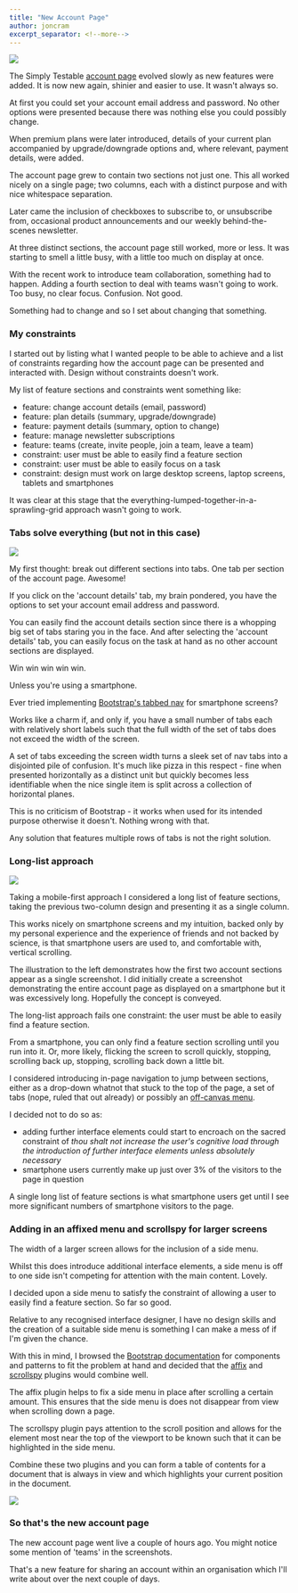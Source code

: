 ```yaml
---
title: "New Account Page"
author: joncram
excerpt_separator: <!--more-->
---
```


<img src="https://i.imgur.com/KlhXC0B.png" class="img-fluid">

The Simply Testable [account page](https://gears.simplytestable.com/account/) evolved slowly
as new features were added. It is now new again, shinier and easier to use. It wasn't always so.

<!--more-->

At first you could set your account email address and password. No other options were presented because
there was nothing else you could possibly change.

When premium plans were later introduced, details of your current plan accompanied by upgrade/downgrade
options and, where relevant, payment details, were added.

The account page grew to contain two sections not just one. This all worked nicely on a single page; two
columns, each with a distinct purpose and with nice whitespace separation.

Later came the inclusion of checkboxes to subscribe to, or unsubscribe from, occasional product announcements
and our weekly behind-the-scenes newsletter.

At three distinct sections, the account page still worked, more or less. It was starting to smell a little
busy, with a little too much on display at once.

With the recent work to introduce team collaboration, something had to happen. Adding a fourth section
to deal with teams wasn't going to work. Too busy, no clear focus. Confusion. Not good.

Something had to change and so I set about changing that something.

### My constraints

I started out by listing what I wanted people to be able to achieve and a list of constraints regarding how
the account page can be presented and interacted with. Design without constraints doesn't work.

My list of feature sections and constraints went something like:

- feature: change account details (email, password)
- feature: plan details (summary, upgrade/downgrade)
- feature: payment details (summary, option to change)
- feature: manage newsletter subscriptions
- feature: teams (create, invite people, join a team, leave a team)
- constraint: user must be able to easily find a feature section
- constraint: user must be able to easily focus on a task
- constraint: design must work on large desktop screens, laptop screens, tablets and smartphones

It was clear at this stage that the everything-lumped-together-in-a-sprawling-grid approach wasn't
going to work.

### Tabs solve everything (but not in this case)

<img src="https://i.imgur.com/ZM8kZOT.png" class="img-fluid">

My first thought: break out different sections into tabs. One tab per section of the account page.
Awesome!

If you click on the 'account details' tab, my brain pondered, you have the options to set your
account email address and password.

You can easily find the account details section since there is a whopping big set of tabs staring
you in the face. And after selecting the 'account details' tab, you can easily focus on the task
at hand as no other account sections are displayed.

Win win win win win.

Unless you're using a smartphone.

Ever tried implementing [Bootstrap's tabbed nav](http://getbootstrap.com/components/#nav-tabs) for smartphone screens?

Works like a charm if, and only if, you have a small number of tabs each with relatively short
labels such that the full width of the set of tabs does not exceed the width of the screen.

A set of tabs exceeding the screen width turns a sleek set of nav tabs into a disjointed pile
of confusion. It's much like pizza in this respect - fine when presented horizontally as a distinct
unit but quickly becomes less identifiable when the nice single item is split across
a collection of horizontal planes.

This is no criticism of Bootstrap - it works when used for its intended purpose otherwise it
doesn't. Nothing wrong with that.

Any solution that features multiple rows of tabs is not the right solution.

### Long-list approach

<img src="https://i.imgur.com/75Srfj0.png" class="img-fluid pull-left">

Taking a mobile-first approach I considered a long list of feature sections, taking the previous two-column
design and presenting it as a single column.

This works nicely on smartphone screens and my intuition, backed only by my personal experience
and the experience of friends and not backed by science, is that smartphone users are used to,
and comfortable with, vertical scrolling.

The illustration to the left demonstrates how the first two account sections appear as a single
screenshot. I did initially create a screenshot demonstrating the entire account page as displayed
on a smartphone but it was excessively long. Hopefully the concept is conveyed.

The long-list approach fails one constraint: the user must be able to easily find a feature section.

From a smartphone, you can only find a feature section scrolling until you run into it. Or, more
likely, flicking the screen to scroll quickly, stopping, scrolling back up, stopping, scrolling
back down a little bit.

I considered introducing in-page navigation to jump between sections, either as a drop-down
whatnot that stuck to the top of the page, a set of tabs (nope, ruled that out already) or possibly
an <a href="http://getbootstrap.com/examples/offcanvas/">off-canvas menu</a>.

I decided not to do so as:

- adding further interface elements could start to encroach on the sacred constraint of *thou
  shalt not increase the user's cognitive load through the introduction of further interface
  elements unless absolutely necessary*
- smartphone users currently make up just over 3% of the visitors to the page in question

A single long list of feature sections is what smartphone users get until I see more significant
numbers of smartphone visitors to the page.

### Adding in an affixed menu and scrollspy for larger screens

The width of a larger screen allows for the inclusion of a side menu.

Whilst this does introduce additional interface elements, a side menu is off
to one side isn't competing for attention with the main content. Lovely.

I decided upon a side menu to satisfy the constraint of allowing a user
to easily find a feature section. So far so good.

Relative to any recognised interface designer, I have no design skills and the creation
of a suitable side menu is something I can make a mess of if I'm given the chance.

With this in mind, I browsed the [Bootstrap documentation](http://getbootstrap.com/) for components
and patterns to fit the problem at hand and decided that the [affix](http://getbootstrap.com/javascript/#affix)
and [scrollspy](http://getbootstrap.com/javascript/#scrollspy) plugins would combine well.

The affix plugin helps to fix a side menu in place after scrolling a certain amount. This
ensures that the side menu is does not disappear from view when scrolling down a page.

The scrollspy plugin pays attention to the scroll position and allows for the element most near
the top of the viewport to be known such that it can be highlighted in the side menu.

Combine these two plugins and you can form a table of contents for a document that is always in
view and which highlights your current position in the document.

<img src="https://i.imgur.com/6JV2OBf.png" class="img-fluid">

### So that's the new account page

The new account page went live a couple of hours ago. You might notice
some mention of 'teams' in the screenshots.

That's a new feature
for sharing an account within an organisation which I'll write about over
the next couple of days.
